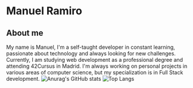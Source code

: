 # Manuel Ramiro
## About me
My name is Manuel, I'm a self-taught developer in constant learning, passionate about technology and always looking for new challenges. Currently, I am studying web development as a professional degree and attending 42Cursus in Madrid. I'm always working on personal projects in various areas of computer science, but my specialization is in Full Stack development.
![Anurag's GitHub stats](https://github-readme-stats.vercel.app/api?username=mramiroz&hide=contribs,prs)
![Top Langs](https://github-readme-stats.vercel.app/api/top-langs/?username=mramiroz&layout=compact)
